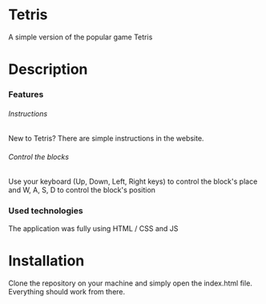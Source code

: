 # Tetris
A simple version of the popular game Tetris
# Description
### Features
###### Instructions
New to Tetris? There are simple instructions in the website. 
###### Control the blocks
Use your keyboard (Up, Down, Left, Right keys) to control the block's place and W, A, S, D to control the block's position
### Used technologies
The application was fully using HTML / CSS and JS
# Installation
Clone the repository on your machine and simply open the index.html file. Everything should work from there.


